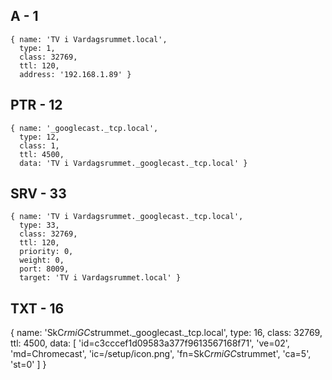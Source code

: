 


A - 1
-----
```
{ name: 'TV i Vardagsrummet.local',
  type: 1,
  class: 32769,
  ttl: 120,
  address: '192.168.1.89' }
```


PTR - 12
--------
```
{ name: '_googlecast._tcp.local',
  type: 12,
  class: 1,
  ttl: 4500,
  data: 'TV i Vardagsrummet._googlecast._tcp.local' }

```


SRV - 33
--------
```
{ name: 'TV i Vardagsrummet._googlecast._tcp.local',
  type: 33,
  class: 32769,
  ttl: 120,
  priority: 0,
  weight: 0,
  port: 8009,
  target: 'TV i Vardagsrummet.local' }
```


TXT - 16
-------
{ name: 'SkC$rm i GC$strummet._googlecast._tcp.local',
  type: 16,
  class: 32769,
  ttl: 4500,
  data: 
   [ 'id=c3cccef1d09583a377f9613567168f71',
     've=02',
     'md=Chromecast',
     'ic=/setup/icon.png',
     'fn=SkC$rm i GC$strummet',
     'ca=5',
     'st=0' ] }